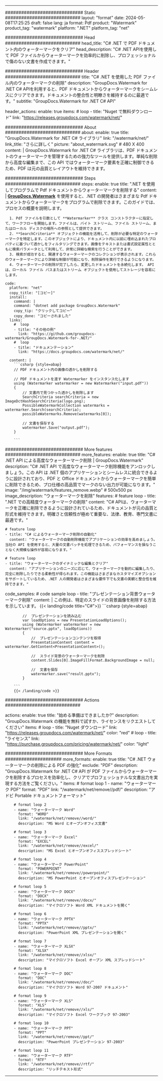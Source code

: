 
---
############################# Static ############################
layout: "format"
date:  2024-05-08T17:25:25
draft: false
lang: ja
format: Pdf
product: "Watermark"
product_tag: "watermark"
platform: ".NET"
platform_tag: "net"

############################# Head ############################
head_title: "C# .NET で PDF ドキュメント内のウォーターマークをクリア"
head_description: "C# .NET APIを使用して PDF ファイルからウォーターマークを効率的に削除し、プロフェッショナルで傷のない文書を作成できます。"

############################# Header ############################
title: "C# .NET を使用した PDF ファイル内のウォーターマークの削除" 
description: "GroupDocs.Watermark for .NET C# APIを利用すると、PDF ドキュメントからウォーターマークをシームレスにクリアできます。ドキュメントの整合性と明瞭さを維持するのに最適です。"
subtitle: "GroupDocs.Watermark for .NET C# API" 

header_actions:
  enable: true
  items:
    #  loop
    - title: "Nuget で無料ダウンロード"
      link: "https://releases.groupdocs.com/watermark/net/"
      
############################# About ############################
about:
    enable: true
    title: "GroupDocs.Watermark for .NET C# ライブラリ"
    link: "/watermark/net/"
    link_title: "さらに詳しく"
    picture: "about_watermark.svg" # 480 X 400
    content: |
       GroupDocs.Watermark for .NET C# ライブラリは、PDF ドキュメントのウォーターマークを管理するための強力なツールを提供します。単純な削除から高度な編集まで、この API ではウォーターマーク要素を正確に制御できるため、PDF は元の品質とレイアウトを維持できます。

############################# Steps ############################
steps:
    enable: true
    title: ".NET を使用してプログラムで Pdf ドキュメントからウォーターマークを削除する"
    content: |
      **[GroupDocs.Watermark](https://products.groupdocs.com/watermark/net/)** を使用すると、.NET の開発者はさまざまな Pdf ドキュメントからウォーターマークをプログラムで削除できます。このガイドでは、プロセスの概要を説明します。
      
      1. Pdf ファイルを引数として **Watermarker** クラス コンストラクターに指定して、ワークフローを開始します。ファイルは、バイト ストリーム、ファイル ストリーム、またはローカル ディスクの場所への参照として提供できます。
      2. **SearchCriteria** オブジェクトの機能を活用して、削除が必要な特定のウォーターマークを特定します。このオブジェクトにより、ドキュメント内に以前に埋め込まれたプロパティに基づいて透かしをフィルタリングできます。画像をテキストまたは書式設定属性とともに検索パラメータとして利用して、非常に詳細な検索を行うことができます。
      3. 検索が成功すると、関連するウォーターマークのコレクションが表示されます。これらのウォーターマークにより詳細な制御が可能になり、削除操作を実行できるようになります。
      4. ウォーターマークの削除が完了したら、変更したドキュメントを永続化します。 API は、ローカル ファイル パスまたはストリーム オブジェクトを使用してストレージを容易にします。
   
    code:
      platform: "net"
      copy_title: "[コピー]"
      install:
        command: |
        command: "dotnet add package GroupDocs.Watermark"
        copy_tip: "クリックしてコピー"
        copy_done: "コピーされました"
      links:
        #  loop
        - title: "その他の例"
          link: "https://github.com/groupdocs-watermark/GroupDocs.Watermark-for-.NET/"
        #  loop
        - title: "ドキュメンテーション"
          link: "https://docs.groupdocs.com/watermark/net/"
          
      content: |
        ```csharp {style=abap}
        // PDF ドキュメント内の画像の透かしを削除する

        // PDF ドキュメントを渡す Watermarker をインスタンス化します
        using (Watermarker watermarker = new Watermarker("input.pdf"))
        {
            // 文書内で見つかった透かしを削除します
            SearchCriteria searchCriteria = new ImageDctHashSearchCriteria(logo.png);
            PossibleWatermarkCollection watermarks = watermarker.Search(searchCriteria);
            possibleWatermarks.Remove(watermarks[0]);

            // 文書を保存する
            watermarker.Save("output.pdf");
        }
        
        ```  

############################# More features ############################
more_features:
  enable: true
  title: "C# .NET API による高度なウォーターマーク削除 | GroupDocs.Watermark"
  description: "C# .NET API で高度なウォーターマーク削除機能をアンロックしましょう。この API は .NET 個のアプリケーションとシームレスに統合できるように設計されており、PDF と Office ドキュメントからウォーターマークを簡単に削除できるため、プロ仕様の高品質でマークのない出力が可能になります。"
  image: "/img/watermark/features_remove.webp" # 500x500 px
  image_description: "ウォーターマークを削除"
  features:
    # feature loop
    - title: ".NET での高精度ウォーターマークの削除"
      content: "C# APIは、ウォーターマークを正確に削除できるように設計されているため、ドキュメントが元の品質と形式を維持できます。明確さと信頼性が極めて重要な、法律、教育、専門文書に最適です。"

    # feature loop
    - title: "C# によるウォーターマーク削除の自動化"
      content: "ウォーターマークの自動削除機能でアプリケーションの効率を高めましょう。当社の API を使用すると、大量の文書バッチを処理できるため、パフォーマンスを損なうことなく大規模な操作が容易になります。"

    # feature loop
    - title: "ウォーターマークのダイナミックな編集とクリア"
      content: "アプリケーションのニーズに応じて、ウォーターマークを動的に編集したり、完全に削除したりできる柔軟性が得られます。この機能はさまざまなカスタマイズオプションをサポートしているため、.NET 人の開発者はさまざまな要件下でも文書の美観と整合性を維持できます。"
      
  code_samples:
    # code sample loop
    - title: "プレゼンテーション背景ウォーターマーク削除"
      content: |
        この例は、特定のスライドの背景画像を削除する方法を示しています。
        {{< landing/code title="C#">}}
        ```csharp {style=abap}
        
            //  プレゼンテーションを読み込む
            var loadOptions = new PresentationLoadOptions();
            using (Watermarker watermarker = new Watermarker("source.pptx", loadOptions))
            {
                //  プレゼンテーションコンテンツを取得
                PresentationContent content = watermarker.GetContent<PresentationContent>();

                //  スライド背景のウォーターマークを削除
                content.Slides[0].ImageFillFormat.BackgroundImage = null;

                //  文書を保存
                watermarker.save("result.pptx");
            }

        ```
        {{< /landing/code >}}


############################# Actions ############################

actions:
  enable: true
  title: "始める準備はできましたか?"
  description: "GroupDocs.Watermark の機能を無料で試すか、ライセンスをリクエストしてください"
  items:
    #  loop
    - title: "Nuget ダウンロード"
      link: "https://releases.groupdocs.com/watermark/net/"
      color: "red"
        #  loop
    - title: "ライセンス"
      link: "https://purchase.groupdocs.com/pricing/watermark/net/"
      color: "light"


############################# More Formats #####################
more_formats:
    enable: true
    title: "C# .NET ウォーターマークの削除による PDF の強化"
    exclude: "PDF"
    description: "GroupDocs.Watermark for .NET C# API が PDF ファイルからウォーターマークを削除するプロセスを効率化し、クリアでプロフェッショナルな文書出力を実現する方法をご覧ください。"
    items: 
        # format loop 1
        - name: "ウォーターマーク PDF"
          format: "PDF"
          link: "/watermark/net/remove//pdf/"
          description: "アドビ Portable ドキュメントフォーマット"

        # format loop 2
        - name: "ウォーターマーク Word"
          format: "WORD"
          link: "/watermark/net/remove//word/"
          description: "MS Word とオープンオフィス文書"
          
        # format loop 3
        - name: "ウォーターマーク Excel"
          format: "EXCEL"
          link: "/watermark/net/remove//excel/"
          description: "MS Excel とオープンオフィススプレッドシート"

        # format loop 4
        - name: "ウォーターマーク PowerPoint"
          format: "POWERPOINT"
          link: "/watermark/net/remove//powerpoint/"
          description: "MS PowerPoint とオープンオフィスプレゼンテーション"

        # format loop 5
        - name: "ウォーターマーク DOCX"
          format: "DOCX"
          link: "/watermark/net/remove//docx/"
          description: "マイクロソフト Word XML ドキュメントを開く"
          
        # format loop 6
        - name: "ウォーターマーク PPTX"
          format: "PPTX"
          link: "/watermark/net/remove//pptx/"
          description: "PowerPoint XML プレゼンテーションを開く"
          
        # format loop 7
        - name: "ウォーターマーク XLSX"
          format: "XLSX"
          link: "/watermark/net/remove//xlsx/"
          description: "マイクロソフト Excel オープン XML スプレッドシート"

        # format loop 8
        - name: "ウォーターマーク DOC"
          format: "DOC"
          link: "/watermark/net/remove//doc/"
          description: "マイクロソフト Word 97-2007 ドキュメント"

        # format loop 9
        - name: "ウォーターマーク XLS"
          format: "XLS"
          link: "/watermark/net/remove//xls/"
          description: "マイクロソフト Excel ワークブック 97-2003"

        # format loop 10
        - name: "ウォーターマーク PPT"
          format: "PPT"
          link: "/watermark/net/remove//ppt/"
          description: "PowerPoint プレゼンテーション 97-2003"

        # format loop 11
        - name: "ウォーターマーク RTF"
          format: "RTF"
          link: "/watermark/net/remove//rtf/"
          description: "リッチテキスト形式"

---
